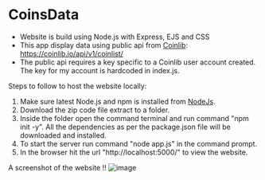 # CoinsData

- Website is build using Node.js with Express, EJS and CSS
- This app display data using public api from [Coinlib](https://coinlib.io/apidocs): https://coinlib.io/api/v1/coinlist/
- The public api requires a key specific to a Coinlib user account created. The key for my account is hardcoded in index.js. 


Steps to follow to host the website locally: 

1. Make sure latest Node.js and npm is installed from [NodeJs](https://nodejs.org/en/download/).
2. Download the zip code file extract to a folder.
3. Inside the folder open the command terminal and run command "npm init -y". All the dependencies as per the package.json file will be downloaded and installed.
4. To start the server run command "node app.js" in the command prompt.
5. In the browser hit the url "http://localhost:5000/" to view the website.


A screenshot of the website !!
![image](https://user-images.githubusercontent.com/49072103/156871346-d8ee09a6-ee85-49e9-ab55-fb80d4c9c768.png)
